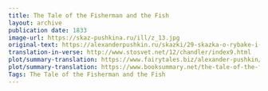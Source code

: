 ```yaml
---
title: The Tale of the Fisherman and the Fish
layout: archive
publication date: 1833
image-url: https://skaz-pushkina.ru/ill/z_13.jpg
original-text: https://alexanderpushkin.ru/skazki/29-skazka-o-rybake-i-rybke-1833.html
translation-in-verse: http://www.stosvet.net/12/chandler/index9.html
plot/summary-translation: https://www.fairytales.biz/alexander-pushkin/fisherman-and-the-golden-fish.htm
plot/summary-translation: https://www.booksummary.net/the-tale-of-the-fisherman-and-the-fish-alexander-pushki
Tags: The Tale of the Fisherman and the Fish
---
```

